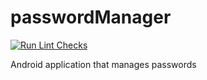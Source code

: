 # passwordManager
[![Run Lint Checks](https://github.com/ben-mathu/passwordManager/actions/workflows/deployment.yml/badge.svg)](https://github.com/ben-mathu/passwordManager/actions/workflows/deployment.yml)

Android application that manages passwords
